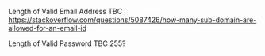Length of Valid Email Address TBC  https://stackoverflow.com/questions/5087426/how-many-sub-domain-are-allowed-for-an-email-id

Length of Valid Password TBC 255?